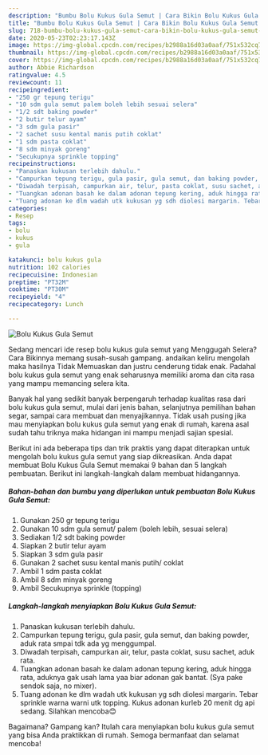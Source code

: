 ```yaml
---
description: "Bumbu Bolu Kukus Gula Semut | Cara Bikin Bolu Kukus Gula Semut Yang Enak Dan Lezat"
title: "Bumbu Bolu Kukus Gula Semut | Cara Bikin Bolu Kukus Gula Semut Yang Enak Dan Lezat"
slug: 718-bumbu-bolu-kukus-gula-semut-cara-bikin-bolu-kukus-gula-semut-yang-enak-dan-lezat
date: 2020-05-23T02:23:17.143Z
image: https://img-global.cpcdn.com/recipes/b2988a16d03a0aaf/751x532cq70/bolu-kukus-gula-semut-foto-resep-utama.jpg
thumbnail: https://img-global.cpcdn.com/recipes/b2988a16d03a0aaf/751x532cq70/bolu-kukus-gula-semut-foto-resep-utama.jpg
cover: https://img-global.cpcdn.com/recipes/b2988a16d03a0aaf/751x532cq70/bolu-kukus-gula-semut-foto-resep-utama.jpg
author: Abbie Richardson
ratingvalue: 4.5
reviewcount: 11
recipeingredient:
- "250 gr tepung terigu"
- "10 sdm gula semut palem boleh lebih sesuai selera"
- "1/2 sdt baking powder"
- "2 butir telur ayam"
- "3 sdm gula pasir"
- "2 sachet susu kental manis putih coklat"
- "1 sdm pasta coklat"
- "8 sdm minyak goreng"
- "Secukupnya sprinkle topping"
recipeinstructions:
- "Panaskan kukusan terlebih dahulu."
- "Campurkan tepung terigu, gula pasir, gula semut, dan baking powder, aduk rata smpai tdk ada yg menggumpal."
- "Diwadah terpisah, campurkan air, telur, pasta coklat, susu sachet, aduk rata."
- "Tuangkan adonan basah ke dalam adonan tepung kering, aduk hingga rata, aduknya gak usah lama yaa biar adonan gak bantat. (Sya pake sendok saja, no mixer)."
- "Tuang adonan ke dlm wadah utk kukusan yg sdh diolesi margarin. Tebar sprinkle warna warni utk topping. Kukus adonan kurleb 20 menit dg api sedang. Silahkan mencoba😊"
categories:
- Resep
tags:
- bolu
- kukus
- gula

katakunci: bolu kukus gula 
nutrition: 102 calories
recipecuisine: Indonesian
preptime: "PT32M"
cooktime: "PT30M"
recipeyield: "4"
recipecategory: Lunch

---
```



![Bolu Kukus Gula Semut](https://img-global.cpcdn.com/recipes/b2988a16d03a0aaf/751x532cq70/bolu-kukus-gula-semut-foto-resep-utama.jpg)

Sedang mencari ide resep bolu kukus gula semut yang Menggugah Selera? Cara Bikinnya memang susah-susah gampang. andaikan keliru mengolah maka hasilnya Tidak Memuaskan dan justru cenderung tidak enak. Padahal bolu kukus gula semut yang enak seharusnya memiliki aroma dan cita rasa yang mampu memancing selera kita.

Banyak hal yang sedikit banyak berpengaruh terhadap kualitas rasa dari bolu kukus gula semut, mulai dari jenis bahan, selanjutnya pemilihan bahan segar, sampai cara membuat dan menyajikannya. Tidak usah pusing jika mau menyiapkan bolu kukus gula semut yang enak di rumah, karena asal sudah tahu triknya maka hidangan ini mampu menjadi sajian spesial.




Berikut ini ada beberapa tips dan trik praktis yang dapat diterapkan untuk mengolah bolu kukus gula semut yang siap dikreasikan. Anda dapat membuat Bolu Kukus Gula Semut memakai 9 bahan dan 5 langkah pembuatan. Berikut ini langkah-langkah dalam membuat hidangannya.

<!--inarticleads1-->

##### Bahan-bahan dan bumbu yang diperlukan untuk pembuatan Bolu Kukus Gula Semut:

1. Gunakan 250 gr tepung terigu
1. Gunakan 10 sdm gula semut/ palem (boleh lebih, sesuai selera)
1. Sediakan 1/2 sdt baking powder
1. Siapkan 2 butir telur ayam
1. Siapkan 3 sdm gula pasir
1. Gunakan 2 sachet susu kental manis putih/ coklat
1. Ambil 1 sdm pasta coklat
1. Ambil 8 sdm minyak goreng
1. Ambil Secukupnya sprinkle (topping)




<!--inarticleads2-->

##### Langkah-langkah menyiapkan Bolu Kukus Gula Semut:

1. Panaskan kukusan terlebih dahulu.
1. Campurkan tepung terigu, gula pasir, gula semut, dan baking powder, aduk rata smpai tdk ada yg menggumpal.
1. Diwadah terpisah, campurkan air, telur, pasta coklat, susu sachet, aduk rata.
1. Tuangkan adonan basah ke dalam adonan tepung kering, aduk hingga rata, aduknya gak usah lama yaa biar adonan gak bantat. (Sya pake sendok saja, no mixer).
1. Tuang adonan ke dlm wadah utk kukusan yg sdh diolesi margarin. Tebar sprinkle warna warni utk topping. Kukus adonan kurleb 20 menit dg api sedang. Silahkan mencoba😊




Bagaimana? Gampang kan? Itulah cara menyiapkan bolu kukus gula semut yang bisa Anda praktikkan di rumah. Semoga bermanfaat dan selamat mencoba!
